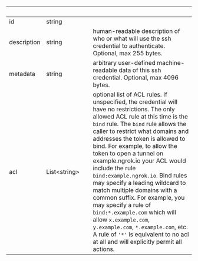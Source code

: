 
|&nbsp;|&nbsp;|&nbsp;|&nbsp;|
|---|---|---|---|
| id | string | |  |
| description | string | | human-readable description of who or what will use the ssh credential to authenticate. Optional, max 255 bytes. |
| metadata | string | | arbitrary user-defined machine-readable data of this ssh credential. Optional, max 4096 bytes. |
| acl | List&lt;string&gt; | | optional list of ACL rules. If unspecified, the credential will have no restrictions. The only allowed ACL rule at this time is the `bind` rule. The `bind` rule allows the caller to restrict what domains and addresses the token is allowed to bind. For example, to allow the token to open a tunnel on example.ngrok.io your ACL would include the rule `bind:example.ngrok.io`. Bind rules may specify a leading wildcard to match multiple domains with a common suffix. For example, you may specify a rule of `bind:*.example.com` which will allow `x.example.com`, `y.example.com`, `*.example.com`, etc. A rule of `'*'` is equivalent to no acl at all and will explicitly permit all actions. |
